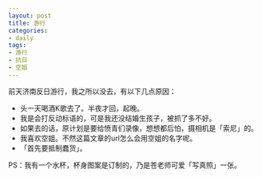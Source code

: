 ```yaml
---
layout: post
title: 游行
categories:
- daily
tags:
- 游行
- 抗日
- 空姐
---
```


前天济南反日游行，我之所以没去，有以下几点原因：

- 头一天喝酒K歌去了。半夜才回，起晚。
- 我是会打反动标语的，可是我还没结婚生孩子，被抓了多不好。
- 如果去的话，原计划是要给愤青们录像，想想都后怕，摄相机是「索尼」的。
- 我喜欢空姐。不然这篇文章的url怎么会用空姐的名字呢。
- 「首先要抵制蠢货」。

PS：我有一个水杯，杯身图案是订制的，乃是苍老师可爱「写真照」一张。
